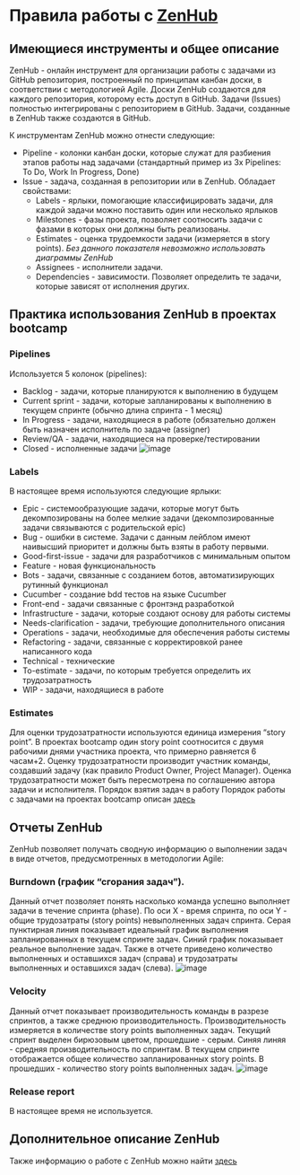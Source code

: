 # Правила работы с [ZenHub](https://app.zenhub.com/)

## Имеющиеся инструменты и общее описание
ZenHub - онлайн инструмент для организации работы с задачами из GitHub репозитория, построенный по принципам канбан доски, в соответствии с методологией Agile.
Доски ZenHub создаются для каждого репозитория, которому есть доступ в GitHub. 
Задачи (Issues) полностью интегрированы с репозиторием в GitHub. Задачи, созданные в ZenHub также создаются в GitHub. 

К инструментам ZenHub можно отнести следующие:
* Pipeline - колонки канбан доски, которые служат для разбиения этапов работы над задачами (стандартный пример из 3х Pipelines: To Do, Work In Progress, Done)
* Issue - задача, созданная в репозитории или в ZenHub. Обладает свойствами:
    - Labels - ярлыки, помогающие классифицировать задачи, для каждой задачи можно поставить один или несколько ярлыков
    - Milestones - фазы проекта, позволяет соотносить задачи с фазами в которых они должны быть реализованы.
    - Estimates - оценка трудоемкости задачи (измеряется в story points). 
*Без данного показателя невозможно использовать диаграммы ZenHub*
    - Assignees - исполнители задачи.
    - Dependencies - зависимости. Позволяет определить те задачи, которые зависят от исполнения других.


## Практика использования ZenHub в проектах bootcamp

### Pipelines
Используется 5 колонок (pipelines):
* Backlog - задачи, которые планируются к выполнению в будущем
* Current sprint - задачи, которые запланированы к выполнению в текущем спринте (обычно длина спринта - 1 месяц)
* In Progress - задачи, находящиеся в работе (обязательно должен быть назначен исполнитель по задаче (assigner)
* Review/QA - задачи, находящиеся на проверке/тестировании
* Closed - исполненные задачи
![image](https://imageshack.com/a/img924/8473/iiiE30.jpg)

### Labels
В настоящее время используются следующие ярлыки:
* Epic - системообразующие задачи, которые могут быть декомпозированы на более мелкие задачи (декомпозированные задачи связываются с родительской epic)
* Bug - ошибки в системе. Задачи с данным лейблом имеют наивысший приоритет и должны быть взяты в работу первыми.
* Good-first-issue - задачи для разработчиков с минимальным опытом
* Feature - новая функциональность
* Bots - задачи, связанные с созданием ботов, автоматизирующих рутинный функционал
* Cucumber - создание bdd тестов на языке Cucumber
* Front-end - задачи связанные с фронтэнд разработкой
* Infrastructure - задачи, которые создают основу для работы системы
* Needs-clarification - задачи, требующие дополнительного описания
* Operations - задачи, необходимые для обеспечения работы системы
* Refactoring - задачи, связанные с корректировкой ранее написанного кода
* Technical - технические 
* To-estimate - задачи, по которым требуется определить их трудозатратность
* WIP - задачи, находящиеся в работе

### Estimates 
Для оценки трудозатратности используются единица измерения “story point”. В проектах bootcamp один story point соотносится с двумя рабочими днями участника проекта, что примерно равняется 6 часам+2. Оценку трудозатратности производит участник команды, создавший задачу (как правило Product Owner, Project Manager). Оценка трудозатратности может быть пересмотрена по соглашению автора задачи и исполнителя.
Порядок взятия задач в работу
Порядок работы с задачами на проектах bootcamp описан [здесь](https://github.com/howtohireme/wiki/wiki/Workflow)

## Отчеты ZenHub
ZenHub позволяет получать сводную информацию о выполнении задач в виде отчетов, предусмотренных в методологии Agile:
### Burndown (график “сгорания задач”). 
Данный отчет позволяет понять насколько команда успешно выполняет задачи в течение спринта (phase). По оси Х  - время спринта, по оси Y - общие трудозатраты (story points) невыполненных задач спринта. Серая пунктирная линия показывает идеальный график выполнения запланированных в текущем спринте задач. Синий график показывает реальное выполнение задач. Также в отчете приведено количество выполненных и оставшихся задач (справа) и трудозатраты выполненных и оставшихся задач (слева).
![image](https://imageshack.com/a/img923/1189/Jg3R5E.jpg)

### Velocity
Данный отчет показывает производительность команды в разрезе спринтов, а также среднюю производительность. Производительность измеряется в количестве story points выполненных задач. Текущий спринт выделен бирюзовым цветом, прошедшие - серым. Синяя линяя - средняя производительность по спринтам. В текущем спринте отображается общее количество запланированных story points. В прошедших - количество story points выполненных задач.
![image](https://imageshack.com/a/img923/3761/NaTJcK.jpg)

### Release report
В настоящее время не используется.
## Дополнительное описание ZenHub
Также информацию о работе с ZenHub можно найти [здесь](https://app.zenhub.com/dashboard/tutorials)
